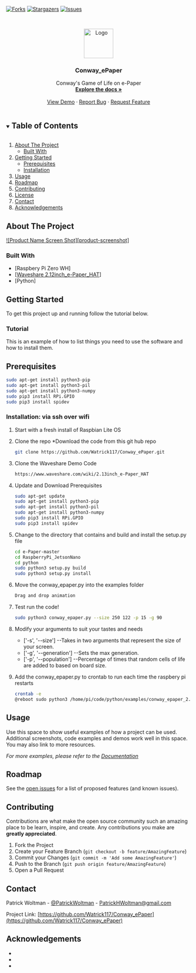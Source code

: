 <!--
*** Thanks for checking out the Best-README-Template. If you have a suggestion
*** that would make this better, please fork the repo and create a pull request
*** or simply open an issue with the tag "enhancement".
*** Thanks again! Now go create something AMAZING! :D
***
***
***
*** To avoid retyping too much info. Do a search and replace for the following:
*** Watrick117, Conway_ePaper, @PatrickWoltman, PatrickHWoltman@gmail.com, Conway_ePaper, Conway's Game of Life on e-Paper
-->



<!-- PROJECT SHIELDS -->
<!--
*** I'm using markdown "reference style" links for readability.
*** Reference links are enclosed in brackets [ ] instead of parentheses ( ).
*** See the bottom of this document for the declaration of the reference variables
*** for contributors-url, forks-url, etc. This is an optional, concise syntax you may use.
*** https://www.markdownguide.org/basic-syntax/#reference-style-links
-->
[![Forks][forks-shield]][forks-url]
[![Stargazers][stars-shield]][stars-url]
[![Issues][issues-shield]][issues-url]



<!-- PROJECT LOGO -->
<br />
<p align="center">
  <a href="https://github.com/Watrick117/Conway_ePaper">
    <img src="images/logo.png" alt="Logo" width="80" height="80">
  </a>

  <h3 align="center">Conway_ePaper</h3>

  <p align="center">
    Conway's Game of Life on e-Paper
    <br />
    <a href="https://github.com/Watrick117/Conway_ePaper"><strong>Explore the docs »</strong></a>
    <br />
    <br />
    <a href="https://github.com/Watrick117/Conway_ePaper">View Demo</a>
    ·
    <a href="https://github.com/Watrick117/Conway_ePaper/issues">Report Bug</a>
    ·
    <a href="https://github.com/Watrick117/Conway_ePaper/issues">Request Feature</a>
  </p>
</p>



<!-- TABLE OF CONTENTS -->
<details open="open">
  <summary><h2 style="display: inline-block">Table of Contents</h2></summary>
  <ol>
    <li>
      <a href="#about-the-project">About The Project</a>
      <ul>
        <li><a href="#built-with">Built With</a></li>
      </ul>
    </li>
    <li>
      <a href="#getting-started">Getting Started</a>
      <ul>
        <li><a href="#prerequisites">Prerequisites</a></li>
        <li><a href="#installation">Installation</a></li>
      </ul>
    </li>
    <li><a href="#usage">Usage</a></li>
    <li><a href="#roadmap">Roadmap</a></li>
    <li><a href="#contributing">Contributing</a></li>
    <li><a href="#license">License</a></li>
    <li><a href="#contact">Contact</a></li>
    <li><a href="#acknowledgements">Acknowledgements</a></li>
  </ol>
</details>



<!-- ABOUT THE PROJECT -->
## About The Project

[![Product Name Screen Shot][product-screenshot]](https://example.com)

### Built With



* [Raspbery Pi Zero WH]
* [<a href="https://www.waveshare.com/wiki/2.13inch_e-Paper_HAT">Waveshare 2.12inch_e-Paper_HAT</a>]
* [Python]



<!-- GETTING STARTED -->
## Getting Started

To get this project up and running follow the tutorial below.

### Tutorial

This is an example of how to list things you need to use the software and how to install them.

## Prerequisites
   ```sh
   sudo apt-get install python3-pip
   sudo apt-get install python3-pil
   sudo apt-get install python3-numpy
   sudo pip3 install RPi.GPIO
   sudo pip3 install spidev
   ```

### Installation: via ssh over wifi

1. Start with a fresh install of Raspbian Lite OS

2. Clone the repo
   *Download the code from this git hub repo
   ```sh
   git clone https://github.com/Watrick117/Conway_ePaper.git
   ```
3. Clone the Waveshare Demo Code
   ```sh
   https://www.waveshare.com/wiki/2.13inch_e-Paper_HAT
   ```
4. Update and Download Prerequisites
   ```sh
   sudo apt-get update
   sudo apt-get install python3-pip
   sudo apt-get install python3-pil
   sudo apt-get install python3-numpy
   sudo pip3 install RPi.GPIO
   sudo pip3 install spidev
   ```
5. Change to the directory that contains and build and install the setup.py file
   ```sh
   cd e-Paper-master
   cd RaspberryPi_JetsonNano
   cd python
   sudo python3 setup.py build
   sudo python3 setup.py install
   ```
6. Move the conway_epaper.py into the examples folder
   ```sh
   Drag and drop animation
   ```
7. Test run the code!
   ```sh
   sudo python3 conway_epaper.py --size 250 122 -p 15 -g 90
   ```
8. Modify your arguments to suit your tastes and needs
   * ['-s', '--size'] --Takes in two arguments that represent the size of your screen.
   * ['-g', '--generation'] --Sets the max generation.
   * ['-p', '--population'] --Percentage of times that random cells of life are added to based on board size.
9. Add the conway_epaper.py to crontab to run each time the raspbery pi restarts
   ```sh
   crontab -e
   @reboot sudo python3 /home/pi/code/python/examples/conway_epaper_2.13_V2.py --size 250 122 -p 15 -g 90
   ```




<!-- USAGE EXAMPLES -->
## Usage

Use this space to show useful examples of how a project can be used. Additional screenshots, code examples and demos work well in this space. You may also link to more resources.

_For more examples, please refer to the [Documentation](https://example.com)_



<!-- ROADMAP -->
## Roadmap

See the [open issues](https://github.com/Watrick117/Conway_ePaper/issues) for a list of proposed features (and known issues).



<!-- CONTRIBUTING -->
## Contributing

Contributions are what make the open source community such an amazing place to be learn, inspire, and create. Any contributions you make are **greatly appreciated**.

1. Fork the Project
2. Create your Feature Branch (`git checkout -b feature/AmazingFeature`)
3. Commit your Changes (`git commit -m 'Add some AmazingFeature'`)
4. Push to the Branch (`git push origin feature/AmazingFeature`)
5. Open a Pull Request







<!-- CONTACT -->
## Contact

Patrick Woltman - [@PatrickWoltman](https://twitter.com/PatrickWoltman) - PatrickHWoltman@gmail.com

Project Link: [https://github.com/Watrick117/Conway_ePaper](https://github.com/Watrick117/Conway_ePaper)



<!-- ACKNOWLEDGEMENTS -->
## Acknowledgements

* []()
* []()
* []()



[forks-shield]: https://img.shields.io/github/forks/Watrick117/repo.svg?style=for-the-badge
[forks-url]: https://github.com/Watrick117/repo/network/members
[stars-shield]: https://img.shields.io/github/stars/Watrick117/repo.svg?style=for-the-badge
[stars-url]: https://github.com/Watrick117/repo/stargazers
[issues-shield]: https://img.shields.io/github/issues/Watrick117/repo.svg?style=for-the-badge
[issues-url]: https://github.com/Watrick117/repo/issues
